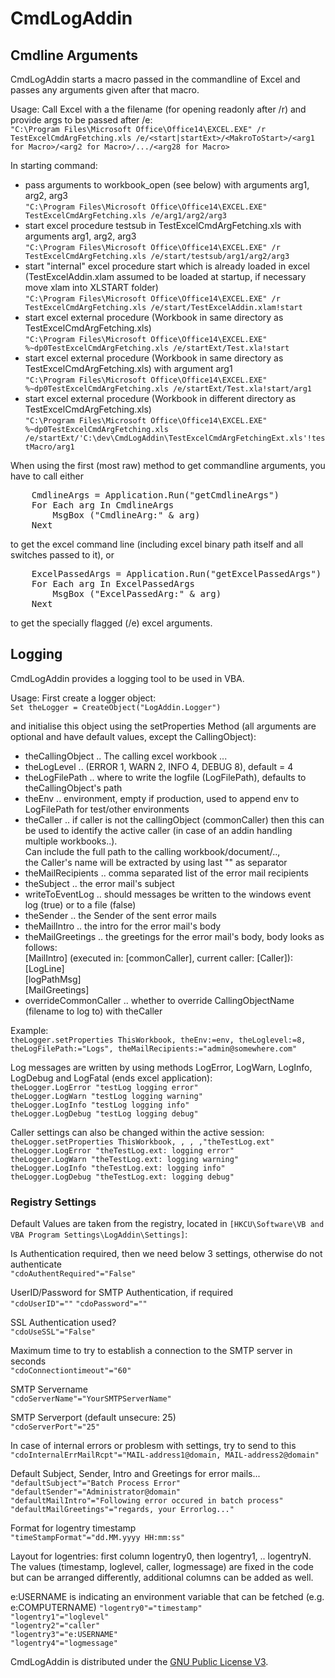 # CmdLogAddin

## Cmdline Arguments

CmdLogAddin starts a macro passed in the commandline of Excel and passes any arguments given after that macro.  

Usage: Call Excel with a the filename (for opening readonly after /r) and provide args to be passed after /e:  
`"C:\Program Files\Microsoft Office\Office14\EXCEL.EXE" /r TestExcelCmdArgFetching.xls /e/<start|startExt>/<MakroToStart>/<arg1 for Macro>/<arg2 for Macro>/.../<arg28 for Macro>`

In starting command:  
* pass arguments to workbook_open (see below) with arguments arg1, arg2, arg3  
`"C:\Program Files\Microsoft Office\Office14\EXCEL.EXE" TestExcelCmdArgFetching.xls /e/arg1/arg2/arg3`
* start excel procedure testsub in TestExcelCmdArgFetching.xls with arguments arg1, arg2, arg3  
`"C:\Program Files\Microsoft Office\Office14\EXCEL.EXE" /r TestExcelCmdArgFetching.xls /e/start/testsub/arg1/arg2/arg3`
* start "internal" excel procedure start which is already loaded in excel (TestExcelAddin.xlam assumed to be loaded at startup, if necessary move xlam into XLSTART folder)  
`"C:\Program Files\Microsoft Office\Office14\EXCEL.EXE" /r TestExcelCmdArgFetching.xls /e/start/TestExcelAddin.xlam!start`
* start excel external procedure (Workbook in same directory as TestExcelCmdArgFetching.xls)  
`"C:\Program Files\Microsoft Office\Office14\EXCEL.EXE" %~dp0TestExcelCmdArgFetching.xls /e/startExt/Test.xla!start`
* start excel external procedure (Workbook in same directory as TestExcelCmdArgFetching.xls) with argument arg1  
`"C:\Program Files\Microsoft Office\Office14\EXCEL.EXE" %~dp0TestExcelCmdArgFetching.xls /e/startExt/Test.xla!start/arg1`
* start excel external procedure (Workbook in different directory as TestExcelCmdArgFetching.xls)  
`"C:\Program Files\Microsoft Office\Office14\EXCEL.EXE" %~dp0TestExcelCmdArgFetching.xls /e/startExt/'C:\dev\CmdLogAddin\TestExcelCmdArgFetchingExt.xls'!testMacro/arg1`

When using the first (most raw) method to get commandline arguments, you have to call either  

<pre lang="vb.net">
    CmdlineArgs = Application.Run("getCmdlineArgs")
    For Each arg In CmdlineArgs
        MsgBox ("CmdlineArg:" & arg)
    Next
</pre>
to get the excel command line (including excel binary path itself and all switches passed to it), or  

<pre lang="vb.net">
    ExcelPassedArgs = Application.Run("getExcelPassedArgs")
    For Each arg In ExcelPassedArgs
        MsgBox ("ExcelPassedArg:" & arg)
    Next
</pre>

to get the specially flagged (/e) excel arguments.

## Logging

CmdLogAddin provides a logging tool to be used in VBA.  

Usage: First create a logger object:  
`Set theLogger = CreateObject("LogAddin.Logger")`

and initialise this object using the setProperties Method (all arguments are optional and have default values, except the CallingObject):  
* theCallingObject .. The calling excel workbook ...
* theLogLevel ..  (ERROR 1,  WARN 2, INFO 4, DEBUG 8), default = 4
* theLogFilePath .. where to write the logfile (LogFilePath), defaults to theCallingObject's path
* theEnv .. environment, empty if production, used to append env to LogFilePath for test/other environments
* theCaller .. if caller is not the callingObject (commonCaller) then this can be used to identify the active caller (in case of an addin handling multiple workbooks..).  
 Can include the full path to the calling workbook/document/..,  
 the Caller's name will be extracted by using last "\" as separator  
* theMailRecipients .. comma separated list of the error mail recipients
* theSubject .. the error mail's subject
* writeToEventLog .. should messages be written to the windows event log (true) or to a file (false)
* theSender .. the Sender of the sent error mails
* theMailIntro .. the intro for the error mail's body
* theMailGreetings .. the greetings for the error mail's body, body looks as follows:  
    [MailIntro] (executed in: [commonCaller], current caller: [Caller]):  
    [LogLine]  
    [logPathMsg]  
    [MailGreetings]  
* overrideCommonCaller .. whether to override CallingObjectName (filename to log to) with theCaller

Example:  
`theLogger.setProperties ThisWorkbook, theEnv:=env, theLoglevel:=8, theLogFilePath:="Logs", theMailRecipients:="admin@somewhere.com"`

Log messages are written by using methods LogError, LogWarn, LogInfo, LogDebug and LogFatal (ends excel application):  
`theLogger.LogError "testLog logging error"`  
`theLogger.LogWarn "testLog logging warning"`  
`theLogger.LogInfo "testLog logging info"`  
`theLogger.LogDebug "testLog logging debug"`  

Caller settings can also be changed within the active session:  
`theLogger.setProperties ThisWorkbook, , , ,"theTestLog.ext"`  
`theLogger.LogError "theTestLog.ext: logging error"`  
`theLogger.LogWarn "theTestLog.ext: logging warning"`  
`theLogger.LogInfo "theTestLog.ext: logging info"`  
`theLogger.LogDebug "theTestLog.ext: logging debug"`  

### Registry Settings 

Default Values are taken from the registry, located in `[HKCU\Software\VB and VBA Program Settings\LogAddin\Settings]`:  

Is Authentication required, then we need below 3 settings, otherwise do not authenticate  
`"cdoAuthentRequired"="False"`

UserID/Password for SMTP Authentication, if required  
`"cdoUserID"=""`
`"cdoPassword"=""`

SSL Authentication used?  
`"cdoUseSSL"="False"`

Maximum time to try to establish a connection to the SMTP server in seconds  
`"cdoConnectiontimeout"="60"`

SMTP Servername  
`"cdoServerName"="YourSMTPServerName"`

SMTP Serverport (default unsecure: 25)  
`"cdoServerPort"="25"`

In case of internal errors or problesm with settings, try to send to this  
`"cdoInternalErrMailRcpt"="MAIL-address1@domain, MAIL-address2@domain"`

Default Subject, Sender, Intro and Greetings for error mails...  
`"defaultSubject"="Batch Process Error"`  
`"defaultSender"="Administrator@domain"`  
`"defaultMailIntro"="Following error occured in batch process"`  
`"defaultMailGreetings"="regards, your Errorlog..."`  

Format for logentry timestamp  
`"timeStampFormat"="dd.MM.yyyy HH:mm:ss"`

Layout for logentries: first column logentry0, then logentry1, .. logentryN. The values (timestamp, loglevel, caller, logmessage) are fixed in the code but can be arranged differently, additional columns can be added as well.  

e:USERNAME is indicating an environment variable that can be fetched (e.g. e:COMPUTERNAME)
`"logentry0"="timestamp"`  
`"logentry1"="loglevel"`  
`"logentry2"="caller"`  
`"logentry3"="e:USERNAME"`  
`"logentry4"="logmessage"`  

CmdLogAddin is distributed under the [GNU Public License V3](http://www.gnu.org/copyleft/gpl.html).

